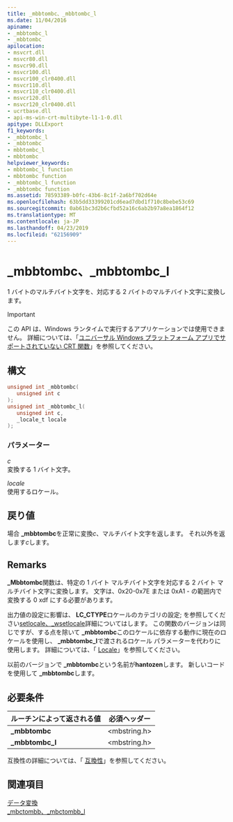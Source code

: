 ```yaml
---
title: _mbbtombc、_mbbtombc_l
ms.date: 11/04/2016
apiname:
- _mbbtombc_l
- _mbbtombc
apilocation:
- msvcrt.dll
- msvcr80.dll
- msvcr90.dll
- msvcr100.dll
- msvcr100_clr0400.dll
- msvcr110.dll
- msvcr110_clr0400.dll
- msvcr120.dll
- msvcr120_clr0400.dll
- ucrtbase.dll
- api-ms-win-crt-multibyte-l1-1-0.dll
apitype: DLLExport
f1_keywords:
- _mbbtombc_l
- _mbbtombc
- mbbtombc_l
- mbbtombc
helpviewer_keywords:
- mbbtombc_l function
- mbbtombc function
- _mbbtombc_l function
- _mbbtombc function
ms.assetid: 78593389-b0fc-43b6-8c1f-2a6bf702d64e
ms.openlocfilehash: 63b5dd33399201cd6ead7dbd1f710c8bebe53c69
ms.sourcegitcommit: 0ab61bc3d2b6cfbd52a16c6ab2b97a8ea1864f12
ms.translationtype: MT
ms.contentlocale: ja-JP
ms.lasthandoff: 04/23/2019
ms.locfileid: "62156909"
---
```

# <a name="mbbtombc-mbbtombcl"></a>_mbbtombc、_mbbtombc_l

1 バイトのマルチバイト文字を、対応する 2 バイトのマルチバイト文字に変換します。

> [!IMPORTANT]
> この API は、Windows ランタイムで実行するアプリケーションでは使用できません。 詳細については、「[ユニバーサル Windows プラットフォーム アプリでサポートされていない CRT 関数](../../cppcx/crt-functions-not-supported-in-universal-windows-platform-apps.md)」を参照してください。

## <a name="syntax"></a>構文

```C
unsigned int _mbbtombc(
   unsigned int c
);
unsigned int _mbbtombc_l(
   unsigned int c,
   _locale_t locale
);
```

### <a name="parameters"></a>パラメーター

*c*<br/>
変換する 1 バイト文字。

*locale*<br/>
使用するロケール。

## <a name="return-value"></a>戻り値

場合 **_mbbtombc**を正常に変換*c*、マルチバイト文字を返します。 それ以外を返します*c*します。

## <a name="remarks"></a>Remarks

**_Mbbtombc**関数は、特定の 1 バイト マルチバイト文字を対応する 2 バイト マルチバイト文字に変換します。 文字は、0x20-0x7E または 0xA1 - の範囲内で変換する 0 xdf にする必要があります。

出力値の設定に影響は、 **LC_CTYPE**ロケールのカテゴリの設定; を参照してください[setlocale、_wsetlocale](setlocale-wsetlocale.md)詳細についてはします。 この関数のバージョンは同じですが、する点を除いて **_mbbtombc**このロケールに依存する動作に現在のロケールを使用し、 **_mbbtombc_l**で渡されるロケール パラメーターを代わりに使用します。 詳細については、「 [Locale](../../c-runtime-library/locale.md)」を参照してください。

以前のバージョンで **_mbbtombc**という名前が**hantozen**します。 新しいコードを使用して **_mbbtombc**します。

## <a name="requirements"></a>必要条件

|ルーチンによって返される値|必須ヘッダー|
|-------------|---------------------|
|**_mbbtombc**|\<mbstring.h>|
|**_mbbtombc_l**|\<mbstring.h>|

互換性の詳細については、「 [互換性](../../c-runtime-library/compatibility.md)」を参照してください。

## <a name="see-also"></a>関連項目

[データ変換](../../c-runtime-library/data-conversion.md)<br/>
[_mbctombb、_mbctombb_l](mbctombb-mbctombb-l.md)<br/>
